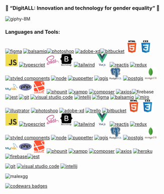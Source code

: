 ### :purple_heart: “DigitALL: Innovation and technology for gender equality” :purple_heart:








![giphy-8M](https://user-images.githubusercontent.com/116072654/223287948-c4afddba-87ab-461b-8f0b-9ad65f7a0be8.gif)


<h3 align="left">Languages and Tools:</h3>
<p align="left">
<a href="https://www.figma.com/" target="_blank"><img src="https://www.vectorlogo.zone/logos/figma/figma-icon.svg" alt="figma" width="40" height="40"/></a> <a href="https://balsamiq.com/" target="_blank"><img src="https://www.vectorlogo.zone/logos/balsamiq/balsamiq-ar21.svg" alt="balsamiq" width="auto" height="40"/></a><a href="https://www.photoshop.com/en" target="_blank"><img src="https://user-images.githubusercontent.com/73828751/196030474-31779225-44d8-4100-8978-4afeb83954d4.png" alt="photoshop" width="40" height="40"/></a> <a href="https://www.adobe.com/es/products/xd.html" target="_blank"><img src="https://user-images.githubusercontent.com/73828751/196030543-a5901166-27c5-4199-aac7-941f9708ecd1.png" alt="adobe-xd" width="40" height="40"/></a><a href="https://bitbucket.org/" target="_blank"><img src="https://user-images.githubusercontent.com/73828751/196031534-72c0730b-ee32-4896-b5f8-dabc9bd54e61.svg" alt="bitbucket" width="40" height="40"/></a> <a href="https://www.w3.org/html/" target="_blank"><img src="https://raw.githubusercontent.com/devicons/devicon/master/icons/html5/html5-original-wordmark.svg" alt="html5" width="40" height="40"/></a> <a href="https://www.w3schools.com/css/" target="_blank"><img src="https://raw.githubusercontent.com/devicons/devicon/master/icons/css3/css3-original-wordmark.svg" alt="css3" width="40" height="40"/></a> <a href="https://developer.mozilla.org/en-US/docs/Web/JavaScript" target="_blank"><img src="https://raw.githubusercontent.com/devicons/devicon/master/icons/javascript/javascript-original.svg" alt="javascript" width="40" height="40"/></a> <a href="https://www.typescriptlang.org/" target="_blank"><img src="https://www.vectorlogo.zone/logos/typescriptlang/typescriptlang-icon.svg" alt="typescript" width="40" height="40"/></a> <a href="https://sass-lang.com" target="_blank"><img src="https://raw.githubusercontent.com/devicons/devicon/master/icons/sass/sass-original.svg" alt="sass" width="40" height="40"/></a> <a href="https://getbootstrap.com" target="_blank"><img src="https://raw.githubusercontent.com/devicons/devicon/master/icons/bootstrap/bootstrap-plain-wordmark.svg" alt="bootstrap" width="40" height="40"/></a> <a href="https://tailwindcss.com/" target="_blank"><img src="https://www.vectorlogo.zone/logos/tailwindcss/tailwindcss-icon.svg" alt="tailwind" width="40" height="40"/></a> <a href="https://vuejs.org/" target="_blank"><img src="https://raw.githubusercontent.com/devicons/devicon/master/icons/vuejs/vuejs-original-wordmark.svg" alt="vuejs" width="40" height="40"/></a> <a href="https://es.reactjs.org/" target="_blank"><img src="https://www.vectorlogo.zone/logos/reactjs/reactjs-icon.svg" alt="reactjs" width="40" height="40"/></a> <a href="https://es.redux.js.org/" target="_blank"><img src="https://user-images.githubusercontent.com/73828751/196030691-319b2ebd-c143-4334-ba95-dbe38297c940.png" alt="redux" width="auto" height="40"/></a> <a href="https://styled-components.com/" target="_blank"><img src="https://user-images.githubusercontent.com/73828751/196031378-39079b3e-cffa-4f95-a1cf-bfc3fac0051c.png" alt="styled components" width="40" height="40"/></a> <a href="https://nodejs.org/es/" target="_blank"><img src="https://www.vectorlogo.zone/logos/nodejs/nodejs-ar21.svg" alt="node" width="auto" height="40"/></a> <a href="https://pptr.dev/" target="_blank"><img src="https://www.vectorlogo.zone/logos/pptrdev/pptrdev-official.svg" alt="puppetter" width="40" height="40"/></a> <a href="https://www.qgis.org/es/site/" target="_blank"><img src="https://www.vectorlogo.zone/logos/qgis/qgis-ar21.svg" alt="qgis" width="auto" height="40"/></a> <a href="https://www.postgresql.org" target="_blank"><img src="https://raw.githubusercontent.com/devicons/devicon/master/icons/postgresql/postgresql-original-wordmark.svg" alt="postgresql" width="40" height="40"/></a> <a href="https://postgis.net/" target="_blank"><img src="https://user-images.githubusercontent.com/73828751/196030749-6de0aae5-ef73-4146-a091-0b63bed6f9e3.png" alt="postgis" width="auto" height="40"/></a> <a href="https://www.mongodb.com/" target="_blank"><img src="https://raw.githubusercontent.com/devicons/devicon/master/icons/mongodb/mongodb-original-wordmark.svg" alt="mongodb" width="40" height="40"/></a> <a href="https://www.mysql.com/" target="_blank"><img src="https://raw.githubusercontent.com/devicons/devicon/master/icons/mysql/mysql-original-wordmark.svg" alt="mysql" width="40" height="40"/></a> <a href="https://www.php.net" target="_blank"><img src="https://raw.githubusercontent.com/devicons/devicon/master/icons/php/php-original.svg" alt="php" width="40" height="40"/></a> <a href="https://laravel.com/" target="_blank"><img src="https://raw.githubusercontent.com/devicons/devicon/master/icons/laravel/laravel-plain-wordmark.svg" alt="laravel" width="40" height="40"/></a> <a href="https://phpunit.de/" target="_blank"><img src="https://user-images.githubusercontent.com/73828751/196030806-4a640ee5-1ec0-4557-b3aa-fd40ee3f91cc.png" alt="phpunit" width="auto" height="20"/></a> <a href="https://www.apachefriends.org/es/index.html" target="_blank"><img src="https://user-images.githubusercontent.com/73828751/196030938-b95f97a7-10d8-4530-8780-647c47393839.png" alt="xampp" width="40" height="40"/></a> <a href="https://getcomposer.org/" target="_blank"><img src="https://user-images.githubusercontent.com/73828751/196030941-2798ed28-f213-4520-886b-754a8ed7b1d0.png" alt="composer" width="auto" height="40"/></a> <a href="https://axios-http.com/es/docs/intro" target="_blank"><img src="https://user-images.githubusercontent.com/73828751/196030863-d28d99a9-ce4e-440a-8f59-5fab5299e1df.png" alt="axios" width="auto" height="20"/></a><img src="https://www.vectorlogo.zone/logos/firebase/firebase-icon.svg" alt="firebase" width="40" height="40"/></a>  <a href="https://jestjs.io/es-ES/" target="_blank"><img src="https://www.vectorlogo.zone/logos/jestjsio/jestjsio-icon.svg" alt="jest" width="40" height="40"/></a> 
<a href="https://git-scm.com/" target="_blank"><img src="https://www.vectorlogo.zone/logos/git-scm/git-scm-icon.svg" alt="git" width="40" height="40"/></a> <a href="https://code.visualstudio.com/" target="_blank"><img src="https://user-images.githubusercontent.com/73828751/196031035-6a63c8a8-e561-4654-b699-93d82f23d58f.png" alt="visual studio code" width="40" height="40"/></a> <a href="https://www.jetbrains.com/es-es/idea/" target="_blank"><img src="https://user-images.githubusercontent.com/73828751/196031070-9ecb079e-c4fd-4c59-9ff8-dcba7f31f3e4.png" alt="intellij" width="40" height="40"/></a>
<a href="https://www.figma.com/" target="_blank"><img src="https://www.vectorlogo.zone/logos/figma/figma-icon.svg" alt="figma" width="auto" height="40"/></a> <a href="https://balsamiq.com/" target="_blank"><img src="https://www.vectorlogo.zone/logos/balsamiq/balsamiq-ar21.svg" alt="balsamiq" width="auto" height="40"/></a> <a href="https://miro.com/es/" target="_blank"><img src="https://user-images.githubusercontent.com/73828751/196030593-08b6016f-4104-4d16-8218-330144f70531.png" alt="miro" width="auto" height="40"/></a> <a href="https://www.adobe.com/in/products/illustrator.html" target="_blank"><img src="https://www.vectorlogo.zone/logos/adobe_illustrator/adobe_illustrator-icon.svg" alt="illustrator" width="auto" height="40"/></a> <a href="https://www.photoshop.com/en" target="_blank"><img src="https://user-images.githubusercontent.com/73828751/196030474-31779225-44d8-4100-8978-4afeb83954d4.png" alt="photoshop" width="auto" height="40"/></a> <a href="https://www.adobe.com/es/products/xd.html" target="_blank"><img src="https://user-images.githubusercontent.com/73828751/196030543-a5901166-27c5-4199-aac7-941f9708ecd1.png" alt="adobe-xd" width="auto" height="40"/></a> <a href="https://trello.com/es" target="_blank"><img src="https://www.vectorlogo.zone/logos/trello/trello-icon.svg" alt="trello" width="auto" height="40"/></a> <a href="https://bitbucket.org/" target="_blank"><img src="https://user-images.githubusercontent.com/73828751/196031534-72c0730b-ee32-4896-b5f8-dabc9bd54e61.svg" alt="bitbucket" width="auto" height="40"/></a> <a href="https://www.w3.org/html/" target="_blank"><img src="https://raw.githubusercontent.com/devicons/devicon/master/icons/html5/html5-original-wordmark.svg" alt="html5" width="auto" height="40"/></a> <a href="https://www.w3schools.com/css/" target="_blank"><img src="https://raw.githubusercontent.com/devicons/devicon/master/icons/css3/css3-original-wordmark.svg" alt="css3" width="auto" height="40"/></a> <a href="https://developer.mozilla.org/en-US/docs/Web/JavaScript" target="_blank"><img src="https://raw.githubusercontent.com/devicons/devicon/master/icons/javascript/javascript-original.svg" alt="javascript" width="auto" height="40"/></a> <a href="https://www.typescriptlang.org/" target="_blank"><img src="https://www.vectorlogo.zone/logos/typescriptlang/typescriptlang-icon.svg" alt="typescript" width="auto" height="40"/></a> <a href="https://sass-lang.com" target="_blank"><img src="https://raw.githubusercontent.com/devicons/devicon/master/icons/sass/sass-original.svg" alt="sass" width="auto" height="40"/></a> <a href="https://getbootstrap.com" target="_blank"><img src="https://raw.githubusercontent.com/devicons/devicon/master/icons/bootstrap/bootstrap-plain-wordmark.svg" alt="bootstrap" width="auto" height="40"/></a> <a href="https://tailwindcss.com/" target="_blank"><img src="https://www.vectorlogo.zone/logos/tailwindcss/tailwindcss-icon.svg" alt="tailwind" width="auto" height="40"/></a> <a href="https://vuejs.org/" target="_blank"><img src="https://raw.githubusercontent.com/devicons/devicon/master/icons/vuejs/vuejs-original-wordmark.svg" alt="vuejs" width="auto" height="40"/></a> <a href="https://es.reactjs.org/" target="_blank"><img src="https://www.vectorlogo.zone/logos/reactjs/reactjs-icon.svg" alt="reactjs" width="auto" height="40"/></a> <a href="https://es.redux.js.org/" target="_blank"><img src="https://user-images.githubusercontent.com/73828751/196030691-319b2ebd-c143-4334-ba95-dbe38297c940.png" alt="redux" width="auto" height="40"/></a> <a href="https://styled-components.com/" target="_blank"><img src="https://user-images.githubusercontent.com/73828751/196031378-39079b3e-cffa-4f95-a1cf-bfc3fac0051c.png" alt="styled components" width="auto" height="40"/></a> <a href="https://nodejs.org/es/" target="_blank"><img src="https://www.vectorlogo.zone/logos/nodejs/nodejs-ar21.svg" alt="node" width="auto" height="40"/></a> <a href="https://pptr.dev/" target="_blank"><img src="https://www.vectorlogo.zone/logos/pptrdev/pptrdev-official.svg" alt="puppetter" width="auto" height="40"/></a> <a href="https://www.qgis.org/es/site/" target="_blank"><img src="https://www.vectorlogo.zone/logos/qgis/qgis-ar21.svg" alt="qgis" width="auto" height="40"/></a> <a href="https://www.postgresql.org" target="_blank"><img src="https://raw.githubusercontent.com/devicons/devicon/master/icons/postgresql/postgresql-original-wordmark.svg" alt="postgresql" width="auto" height="40"/></a> <a href="https://postgis.net/" target="_blank"><img src="https://user-images.githubusercontent.com/73828751/196030749-6de0aae5-ef73-4146-a091-0b63bed6f9e3.png" alt="postgis" width="auto" height="40"/></a> <a href="https://www.mongodb.com/" target="_blank"><img src="https://raw.githubusercontent.com/devicons/devicon/master/icons/mongodb/mongodb-original-wordmark.svg" alt="mongodb" width="auto" height="40"/></a> <a href="https://www.mysql.com/" target="_blank"><img src="https://raw.githubusercontent.com/devicons/devicon/master/icons/mysql/mysql-original-wordmark.svg" alt="mysql" width="auto" height="40"/></a> <a href="https://www.php.net" target="_blank"><img src="https://raw.githubusercontent.com/devicons/devicon/master/icons/php/php-original.svg" alt="php" width="auto" height="40"/></a> <a href="https://laravel.com/" target="_blank"><img src="https://raw.githubusercontent.com/devicons/devicon/master/icons/laravel/laravel-plain-wordmark.svg" alt="laravel" width="auto" height="40"/></a> <a href="https://phpunit.de/" target="_blank"><img src="https://user-images.githubusercontent.com/73828751/196030806-4a640ee5-1ec0-4557-b3aa-fd40ee3f91cc.png" alt="phpunit" width="auto" height="20"/></a> <a href="https://www.apachefriends.org/es/index.html" target="_blank"><img src="https://user-images.githubusercontent.com/73828751/196030938-b95f97a7-10d8-4530-8780-647c47393839.png" alt="xampp" width="auto" height="40"/></a> <a href="https://getcomposer.org/" target="_blank"><img src="https://user-images.githubusercontent.com/73828751/196030941-2798ed28-f213-4520-886b-754a8ed7b1d0.png" alt="composer" width="auto" height="40"/></a> <a href="https://axios-http.com/es/docs/intro" target="_blank"><img src="https://user-images.githubusercontent.com/73828751/196030863-d28d99a9-ce4e-440a-8f59-5fab5299e1df.png" alt="axios" width="auto" height="20"/></a> <a href="https://www.heroku.com/" target="_blank"><img src="https://www.vectorlogo.zone/logos/heroku/heroku-icon.svg" alt="heroku" width="auto" height="40"/></a> <a href="https://firebase.google.com/" target="_blank"><img src="https://www.vectorlogo.zone/logos/firebase/firebase-icon.svg" alt="firebase" width="auto" height="40"/></<href="https://jestjs.io/es-ES/" target="_blank"><img src="https://www.vectorlogo.zone/logos/jestjsio/jestjsio-icon.svg" alt="jest" width="auto" height="40"/></a> 
 
<a href="https://git-scm.com/" target="_blank"><img src="https://www.vectorlogo.zone/logos/git-scm/git-scm-icon.svg" alt="git" width="auto" height="40"/></a> <a href="https://code.visualstudio.com/" target="_blank"><img src="https://user-images.githubusercontent.com/73828751/196031035-6a63c8a8-e561-4654-b699-93d82f23d58f.png" alt="visual studio code" width="auto" height="40"/></a> <a href="https://www.jetbrains.com/es-es/idea/" target="_blank"><img src="https://user-images.githubusercontent.com/73828751/196031070-9ecb079e-c4fd-4c59-9ff8-dcba7f31f3e4.png" alt="intellij" width="auto" height="40"/></a>
</p>



<p><img align="center" src="https://github-readme-stats.vercel.app/api/top-langs?username=malexgg&show_icons=true&locale=en&layout=compact" alt="malexgg" /></p>

<a href="https://www.codewars.com/users/MaAGG" target="_blank"><img src="https://www.codewars.com/users/MaAGG/badges/small" alt="codewars badges" /></a>











<!--
**sablinali/sablinali** is a ✨ _special_ ✨ repository because its `README.md` (this file) appears on your GitHub profile.

Here are some ideas to get you started:

- 🔭 I’m currently working on ...
- 🌱 I’m currently learning ...
- 👯 I’m looking to collaborate on ...
- 🤔 I’m looking for help with ...
- 💬 Ask me about ...
- 📫 How to reach me: ...
- 😄 Pronouns: ...
- ⚡ Fun fact: ...
-->
